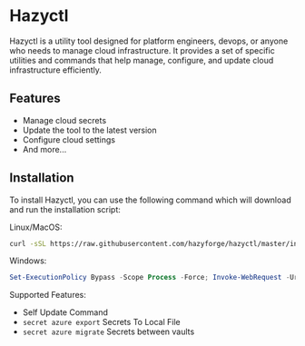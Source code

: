 # Hazyctl

Hazyctl is a utility tool designed for platform engineers, devops, or anyone who needs to manage cloud infrastructure. It provides a set of specific utilities and commands that help manage, configure, and update cloud infrastructure efficiently.

## Features

- Manage cloud secrets
- Update the tool to the latest version
- Configure cloud settings
- And more...

## Installation

To install Hazyctl, you can use the following command which will download and run the installation script:

Linux/MacOS:

```bash
curl -sSL https://raw.githubusercontent.com/hazyforge/hazyctl/master/install/install.sh | bash
```

Windows:

```powershell
Set-ExecutionPolicy Bypass -Scope Process -Force; Invoke-WebRequest -Uri https://raw.githubusercontent.com/hazyforge/hazyctl/master/install/install.ps1 -OutFile install.ps1; .\install.ps1
```

Supported Features:
- Self Update Command
- `secret azure export` Secrets To Local File
- `secret azure migrate` Secrets between vaults 
